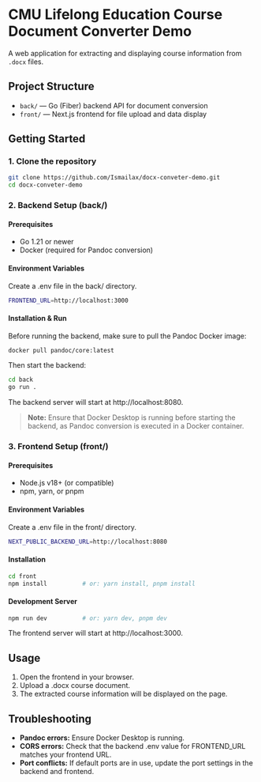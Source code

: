 # CMU Lifelong Education Course Document Converter Demo

A web application for extracting and displaying course information from `.docx` files.

## Project Structure

- `back/` — Go (Fiber) backend API for document conversion
- `front/` — Next.js frontend for file upload and data display

## Getting Started

### 1. Clone the repository

```bash
git clone https://github.com/Ismailax/docx-conveter-demo.git
cd docx-conveter-demo
```
### 2. Backend Setup (back/)

#### Prerequisites

- Go 1.21 or newer
-	Docker (required for Pandoc conversion)

#### Environment Variables

Create a .env file in the back/ directory.

```bash
FRONTEND_URL=http://localhost:3000
```

#### Installation & Run

Before running the backend, make sure to pull the Pandoc Docker image:

```bash
docker pull pandoc/core:latest
```

Then start the backend:

```bash
cd back
go run .
```

The backend server will start at http://localhost:8080.

> **Note:** Ensure that Docker Desktop is running before starting the backend, as Pandoc conversion is executed in a Docker container.

### 3. Frontend Setup (front/)

#### Prerequisites

- Node.js v18+ (or compatible)
- npm, yarn, or pnpm
 
#### Environment Variables

Create a .env file in the front/ directory.

```bash
NEXT_PUBLIC_BACKEND_URL=http://localhost:8080
```

#### Installation

```bash
cd front
npm install          # or: yarn install, pnpm install
```

#### Development Server

```bash
npm run dev          # or: yarn dev, pnpm dev
```

The frontend server will start at http://localhost:3000.

## Usage

1.	Open the frontend in your browser.
2.	Upload a .docx course document.
3.	The extracted course information will be displayed on the page.

## Troubleshooting

- **Pandoc errors:** Ensure Docker Desktop is running.
- **CORS errors:** Check that the backend .env value for FRONTEND_URL matches your frontend URL.
- **Port conflicts:** If default ports are in use, update the port settings in the backend and frontend.

